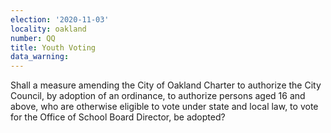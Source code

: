 ```yaml
---
election: '2020-11-03'
locality: oakland
number: QQ
title: Youth Voting
data_warning:
---
```

Shall a measure amending the City of Oakland Charter to authorize the City Council, by adoption of an ordinance, to authorize persons aged 16 and above, who are otherwise eligible to vote under state and local law, to vote for the Office of School Board Director, be adopted?
